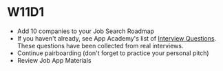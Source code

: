 # W11D1
* Add 10 companies to your Job Search Roadmap
* If you haven't already, see App Academy's list of [Interview Questions][interview-questions].  These questions have been collected from real interviews.
* Continue pairboarding (don't forget to practice your personal pitch)
* Review Job App Materials


[interview-questions]: https://docs.google.com/a/appacademy.io/spreadsheet/ccc?key=0AnnoREts_wUydHN3UGZfbDZIME1VTEY3Y3pUNWpZZGc#gid=0
